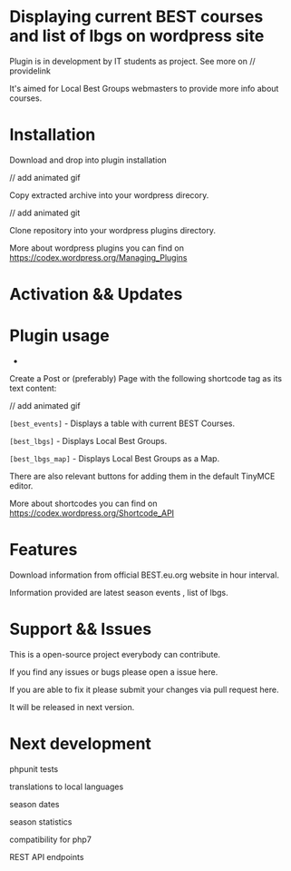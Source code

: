 # Displaying current BEST courses and list of lbgs on wordpress site

Plugin is in development by IT students as project.
See more on // providelink

It's aimed for Local Best Groups webmasters to provide more info about courses.

# Installation

Download and drop into plugin installation

// add animated gif

Copy extracted archive into your wordpress direcory.

// add animated git

Clone repository into your wordpress plugins directory.  

More about wordpress plugins you can find on https://codex.wordpress.org/Managing_Plugins

# Activation && Updates






# Plugin usage
-
Create a Post or (preferably) Page with the following shortcode tag as its text content:

// add animated gif

`[best_events]` - Displays a table with current BEST Courses.

`[best_lbgs]` - Displays Local Best Groups.

`[best_lbgs_map]` - Displays Local Best Groups as a Map.

There are also relevant buttons for adding them in the default TinyMCE editor.

More about shortcodes you can find on https://codex.wordpress.org/Shortcode_API

# Features

Download information from official BEST.eu.org website in hour interval.

Information provided are latest season events , list of  lbgs.

# Support && Issues

This is a open-source project everybody can contribute.

If you find any issues or bugs please open a issue here.

If you are able to fix it please submit your changes via pull request here.

It will be released in next version.

# Next development

phpunit tests

translations to local languages

season dates

season statistics

compatibility for php7

REST API endpoints
